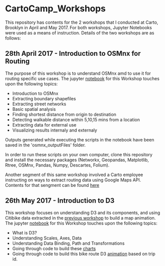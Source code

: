# CartoCamp_Workshops

This repository has contents for the 2 workshops that I conducted at Carto, Brooklyn in April and May 2017. For both workshops, Jupyter Notebooks were used as a means of instruction. Details of the two workshops are as follows:

## 28th April 2017 - Introduction to OSMnx for Routing

The purpose of this workshop is to understand OSMnx amd to use it for routing specific use cases. The jupyter [notebook](https://github.com/ManushiM/CartoCamp_Workshops/blob/master/Workshop1_April2017/CartoCamp_OSMnx.ipynb) for this Workshop touches upon the following topics:

* Introduction to OSMnx
* Extracting boundary shapefiles
* Extracting street networks
* Basic spatial analysis
* Finding shortest distance from origin to destination
* Detecting walkable distance within 5,10,15 mins from a location
* Extracting data for external use
* Visualizing results internaly and externaly

Outputs generated while executing the scripts in the notebook have been saved in the 'osmnx_outputFiles' folder.

In order to run these scripts on your own computer, clone this repository and install the necessary packages (Networkx, Geopandas, Matplotlib, Rtree, OSMnx, Pandas, Numpy, Descartes, Folium).

Another segment of this same workshop involved a Carto employee instructing on ways to extract routing data using Google Maps API. Contents for that sengment can be found [here](https://github.com/CartoCamp/workshops/tree/master/2017-04-28-carto-camp-routing)

## 26th May 2017 - Introduction to D3

This workshop focuses on understanding D3 and its components, and using Citibike data extracted in the [previous workshop](https://github.com/CartoCamp/workshops/tree/master/2017-04-28-carto-camp-routing) to build a map animation. The jupyter [notebook](https://github.com/ManushiM/CartoCamp_Workshops/blob/master/Workshop2_May2017/CartoCamp_D3.ipynb) for this Workshop touches upon the following topics:

* What is D3?
* Understanding Scales, Axes, Data
* Understanding Data Binding, Path and Transformations
* Going through code to build these [charts](https://manushim.github.io/CartoCamp_Workshops/Workshop2_May2017/code/staticCharts)
* Going through code to build this bike route D3 [animation](https://manushim.github.io/CartoCamp_Workshops/Workshop2_May2017/code/citibike_animation) based on trip id.
